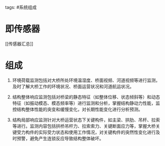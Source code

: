 tags: #系统组成

# 即传感器
[[传感器汇总]]

# 组成

1. 环境荷载监测包括对大桥所处环境温湿度、桥面视频、河道视频等进行监测，及时了解大桥工作的环境状况、桥面运营状况和河道航运状况。

1. 结构整体响应监测包括对桥梁的静态特征（如整体位移、状态倾斜等）和动态特征（如振动模态、模态频率等）进行监测和分析，掌握结构静动力性能，监控结构整体性能的突变和缓慢变化，对长期性能变化进行分析预测。

1. 结构局部响应监测针对大桥运营状态下关键构件，如主梁、拱肋、吊杆、拉索等进行。监测内容包括拱桥吊杆力、拉索索力、关键断面应力等，掌握大桥关键受力构件的实际受力状态和使用工作情况，对关键构件的突然性变化进行及时预警，避免产生连锁反应导致结构整体破坏。